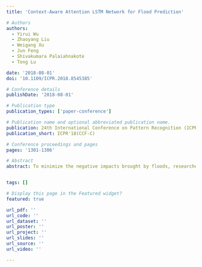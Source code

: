 ```yaml
---
title: 'Context-Aware Attention LSTM Network for Flood Prediction'

# Authors
authors:
  - Yirui Wu
  - Zhaoyang Liu
  - Weigang Xu
  - Jun Feng
  - Shivakumara Palaiahnakote
  - Tong Lu

date: '2018-08-01'
doi: '10.1109/ICPR.2018.8545385'

# Conference details
publishDate: '2018-08-01'

# Publication type
publication_types: ['paper-conference']

# Publication name and optional abbreviated publication name.
publication: 24th International Conference on Pattern Recognition (ICPR 2018)
publication_short: ICPR'18(CCF-C)

# Conference proceedings and pages
pages: '1301-1306'

# Abstract
abstract: To minimize the negative impacts brought by floods, researchers from pattern recognition community utilize artificial intelligence based methods to solve the problem of flood prediction. Inspired by the significant power of Long Short-Term Memory (LSTM) networks in modeling the dynamics and dependencies of sequential data, we intend to utilize LSTM networks to predict sequential flow rate values based on a set of collected flood factors. Since not all factors are informative for flood prediction and the irrelevant factors often bring a lot of noise, we need to pay more attention to the informative ones. However, original LSTM doesn't have strong attention capability. Hence we propose an context-aware attention LSTM (CA-LSTM) network for flood prediction, which is capable to selectively focus on informative factors. During training, the local context-aware attention model is constructed by learning probability distributions between flow rate and hidden output of each LSTM cell. During testing, the learned local attention model assign weights to adjust relations between input factors and predictions at all steps of LSTM network. We conduct experiments on a flood dataset with several comparative methods to demonstrate high accuracy of the proposed method and the effectiveness of the proposed context-aware attention model.


tags: []

# Display this page in the Featured widget?
featured: true

url_pdf: ''
url_code: ''
url_dataset: ''
url_poster: ''
url_project: ''
url_slides: ''
url_source: ''
url_video: ''

---
```

